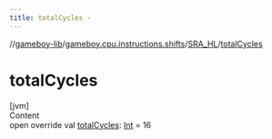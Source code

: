 ```yaml
---
title: totalCycles -
---
```

//[gameboy-lib](../../index.md)/[gameboy.cpu.instructions.shifts](../index.md)/[SRA_HL](index.md)/[totalCycles](total-cycles.md)



# totalCycles  
[jvm]  
Content  
open override val [totalCycles](total-cycles.md): [Int](https://kotlinlang.org/api/latest/jvm/stdlib/kotlin/-int/index.html) = 16  



